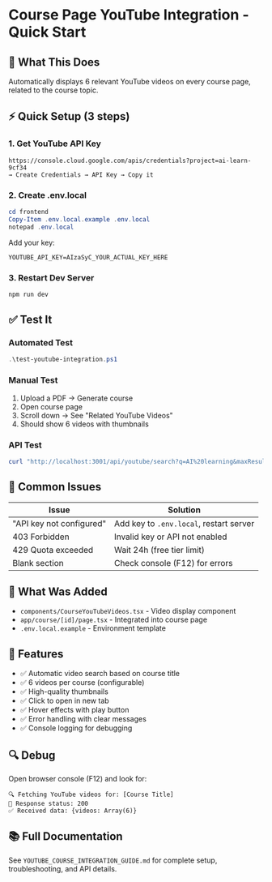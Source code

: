 # Course Page YouTube Integration - Quick Start

## 🎯 What This Does

Automatically displays 6 relevant YouTube videos on every course page, related to the course topic.

## ⚡ Quick Setup (3 steps)

### 1. Get YouTube API Key

```
https://console.cloud.google.com/apis/credentials?project=ai-learn-9cf34
→ Create Credentials → API Key → Copy it
```

### 2. Create .env.local

```powershell
cd frontend
Copy-Item .env.local.example .env.local
notepad .env.local
```

Add your key:

```
YOUTUBE_API_KEY=AIzaSyC_YOUR_ACTUAL_KEY_HERE
```

### 3. Restart Dev Server

```powershell
npm run dev
```

## ✅ Test It

### Automated Test

```powershell
.\test-youtube-integration.ps1
```

### Manual Test

1. Upload a PDF → Generate course
2. Open course page
3. Scroll down → See "Related YouTube Videos"
4. Should show 6 videos with thumbnails

### API Test

```powershell
curl "http://localhost:3001/api/youtube/search?q=AI%20learning&maxResults=5"
```

## 🐛 Common Issues

| Issue                    | Solution                                |
| ------------------------ | --------------------------------------- |
| "API key not configured" | Add key to `.env.local`, restart server |
| 403 Forbidden            | Invalid key or API not enabled          |
| 429 Quota exceeded       | Wait 24h (free tier limit)              |
| Blank section            | Check console (F12) for errors          |

## 📁 What Was Added

- `components/CourseYouTubeVideos.tsx` - Video display component
- `app/course/[id]/page.tsx` - Integrated into course page
- `.env.local.example` - Environment template

## 🎨 Features

- ✅ Automatic video search based on course title
- ✅ 6 videos per course (configurable)
- ✅ High-quality thumbnails
- ✅ Click to open in new tab
- ✅ Hover effects with play button
- ✅ Error handling with clear messages
- ✅ Console logging for debugging

## 🔍 Debug

Open browser console (F12) and look for:

```
🔍 Fetching YouTube videos for: [Course Title]
📡 Response status: 200
✅ Received data: {videos: Array(6)}
```

## 📚 Full Documentation

See `YOUTUBE_COURSE_INTEGRATION_GUIDE.md` for complete setup, troubleshooting, and API details.
